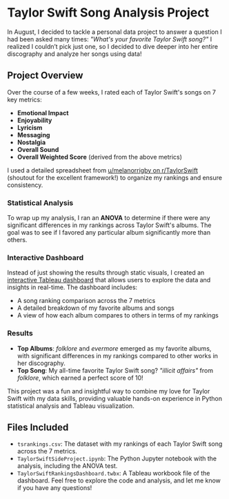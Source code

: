 # Taylor Swift Song Analysis Project

In August, I decided to tackle a personal data project to answer a question I had been asked many times: *"What's your favorite Taylor Swift song?"* I realized I couldn’t pick just one, so I decided to dive deeper into her entire discography and analyze her songs using data!

## Project Overview

Over the course of a few weeks, I rated each of Taylor Swift's songs on 7 key metrics:
- **Emotional Impact**
- **Enjoyability**
- **Lyricism**
- **Messaging**
- **Nostalgia**
- **Overall Sound**
- **Overall Weighted Score** (derived from the above metrics)

I used a detailed spreadsheet from [u/melanorrigby on r/TaylorSwift](https://www.reddit.com/r/TaylorSwift/) (shoutout for the excellent framework!) to organize my rankings and ensure consistency.

### Statistical Analysis

To wrap up my analysis, I ran an **ANOVA** to determine if there were any significant differences in my rankings across Taylor Swift's albums. The goal was to see if I favored any particular album significantly more than others.

### Interactive Dashboard

Instead of just showing the results through static visuals, I created an [interactive Tableau dashboard](https://public.tableau.com/app/profile/krista.bogan/viz/TaylorSwiftRankingsDashboard/Dashboard1) that allows users to explore the data and insights in real-time. The dashboard includes:
- A song ranking comparison across the 7 metrics
- A detailed breakdown of my favorite albums and songs
- A view of how each album compares to others in terms of my rankings

### Results

- **Top Albums**: *folklore* and *evermore* emerged as my favorite albums, with significant differences in my rankings compared to other works in her discography.
- **Top Song**: My all-time favorite Taylor Swift song? *"illicit affairs"* from *folklore*, which earned a perfect score of 10!

This project was a fun and insightful way to combine my love for Taylor Swift with my data skills, providing valuable hands-on experience in Python statistical analysis and Tableau visualization.

## Files Included

- `tsrankings.csv`: The dataset with my rankings of each Taylor Swift song across the 7 metrics.
- `TaylorSwiftSideProject.ipynb`: The Python Jupyter notebook with the analysis, including the ANOVA test.
- `TaylorSwiftRankingsDashboard.twbx`: A Tableau workbook file of the dashboard.
Feel free to explore the code and analysis, and let me know if you have any questions!
